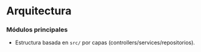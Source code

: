 # Arquitectura

### Módulos principales

- Estructura basada en `src/` por capas (controllers/services/repositorios).
